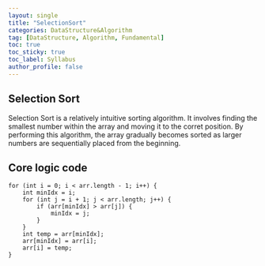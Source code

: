 ```yaml
---
layout: single
title: "SelectionSort"
categories: DataStructure&Algorithm
tag: [DataStructure, Algorithm, Fundamental]
toc: true
toc_sticky: true
toc_label: Syllabus
author_profile: false
---
```


## Selection Sort

Selection Sort is a relatively intuitive sorting algorithm. It involves finding the smallest number within the array and moving it to the corret position. By performing this algorithm, the array gradually becomes sorted as larger numbers are sequentially placed from the beginning.

## Core logic code

```
for (int i = 0; i < arr.length - 1; i++) {
    int minIdx = i;
    for (int j = i + 1; j < arr.length; j++) {
        if (arr[minIdx] > arr[j]) {
            minIdx = j;
        }
    }
    int temp = arr[minIdx];
    arr[minIdx] = arr[i];
    arr[i] = temp;
}
```